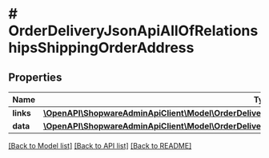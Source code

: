 # # OrderDeliveryJsonApiAllOfRelationshipsShippingOrderAddress

## Properties

Name | Type | Description | Notes
------------ | ------------- | ------------- | -------------
**links** | [**\OpenAPI\ShopwareAdminApiClient\Model\OrderDeliveryJsonApiAllOfRelationshipsShippingOrderAddressLinks**](OrderDeliveryJsonApiAllOfRelationshipsShippingOrderAddressLinks.md) |  | [optional]
**data** | [**\OpenAPI\ShopwareAdminApiClient\Model\OrderDeliveryJsonApiAllOfRelationshipsShippingOrderAddressData**](OrderDeliveryJsonApiAllOfRelationshipsShippingOrderAddressData.md) |  | [optional]

[[Back to Model list]](../../README.md#models) [[Back to API list]](../../README.md#endpoints) [[Back to README]](../../README.md)
